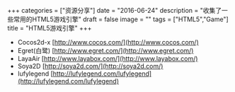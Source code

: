 +++
categories = ["资源分享"]
date = "2016-06-24"
description = "收集了一些常用的HTML5游戏引擎"
draft = false
image = ""
tags = ["HTML5","Game"]
title = "HTML5游戏引擎"
+++

* Cocos2d-x [http://www.cocos.com/](http://www.cocos.com/)
* Egret(白鹭) [http://www.egret.com/](http://www.egret.com/)
* LayaAir [http://www.layabox.com/](http://www.layabox.com/)
* Soya2D [http://soya2d.com/](http://soya2d.com/)
* lufylegend [http://lufylegend.com/lufylegend](http://lufylegend.com/lufylegend)
